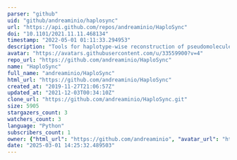 ```yaml
---
parser: "github"
uid: "github/andreaminio/haplosync"
url: "https://api.github.com/repos/andreaminio/HaploSync"
doi: "10.1101/2021.11.11.468134"
timestamp: "2022-05-01 01:11:33.294953"
description: "Tools for haplotype-wise reconstruction of pseudomolecules"
avatar: "https://avatars.githubusercontent.com/u/33559900?v=4"
repo_url: "https://github.com/andreaminio/HaploSync"
name: "HaploSync"
full_name: "andreaminio/HaploSync"
html_url: "https://github.com/andreaminio/HaploSync"
created_at: "2019-11-27T21:06:57Z"
updated_at: "2021-12-03T00:34:10Z"
clone_url: "https://github.com/andreaminio/HaploSync.git"
size: 5905
stargazers_count: 3
watchers_count: 3
language: "Python"
subscribers_count: 1
owner: {"html_url": "https://github.com/andreaminio", "avatar_url": "https://avatars.githubusercontent.com/u/33559900?v=4", "login": "andreaminio", "type": "User"}
date: "2025-03-01 14:25:32.489503"
---
```

